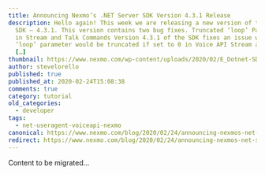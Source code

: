 ```yaml
---
title: Announcing Nexmo’s .NET Server SDK Version 4.3.1 Release
description: Hello again! This week we are releasing a new version of the .NET
  SDK – 4.3.1. This version contains two bug fixes. Truncated ‘loop’ Parameter
  in Stream and Talk Commands Version 4.3.1 of the SDK fixes an issue where the
  ‘loop’ parameter would be truncated if set to 0 in Voice API Stream and Talk
  […]
thumbnail: https://www.nexmo.com/wp-content/uploads/2020/02/E_Dotnet-SDK-Update_1200x600.png
author: stevelorello
published: true
published_at: 2020-02-24T15:08:38
comments: true
category: tutorial
old_categories:
  - developer
tags:
  - net-useragent-voiceapi-nexmo
canonical: https://www.nexmo.com/blog/2020/02/24/announcing-nexmos-net-server-sdk-version-4-3-1-release-dr
redirect: https://www.nexmo.com/blog/2020/02/24/announcing-nexmos-net-server-sdk-version-4-3-1-release-dr
---
```

Content to be migrated...